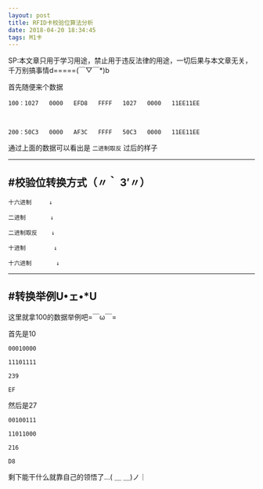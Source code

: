 ```yaml
---
layout: post
title: RFID卡校验位算法分析
date: 2018-04-20 18:34:45
tags: M1卡
---
```

SP:本文章只用于学习用途，禁止用于违反法律的用途，一切后果与本文章无关，千万别搞事情d=====(￣▽￣*)b

首先随便来个数据

	100：1027   0000   EFD8   FFFF   1027   0000   11EE11EE



	200：50C3   0000   AF3C   FFFF   50C3   0000   11EE11EE
通过上面的数据可以看出是 `二进制取反` 过后的样子

<!--more-->

---
#校验位转换方式（〃｀ 3′〃）
---
	十六进制     ↓

	二进制       ↓

	二进制取反    ↓

	十进制        ↓

	十六进制       ↓

---
#转换举例U•ェ•*U
---
这里就拿100的数据举例吧=￣ω￣=

首先是10

	00010000
	
	11101111

	239

	EF

然后是27

	00100111

	11011000

	216

	D8
剩下能干什么就靠自己的领悟了...( ＿ ＿)ノ｜